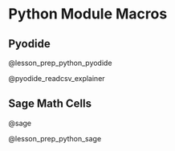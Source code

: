 <!--

author:   DART Team
email:    dart@chop.edu
version:  2.0.0
current_version_description: Added Pyodide macros and lesson prep
language: en
narrator: UK English Female
title: Python Module Macros
comment:  This is placeholder module to save macros used in other modules.

@onload: window.py_packages = ["pandas"]

@version_history 

Previous versions: 
- [1.1.0](https://liascript.github.io/course/?https://raw.githubusercontent.com/arcus/education_modules/3fba6b6cef5cb9477151c3f8c775951712867c12/_module_templates/macros_python.md): Added current_version_description and version_history metadata
- [1.0.0](https://liascript.github.io/course/?https://raw.githubusercontent.com/arcus/education_modules/e983922162e6fbf971c03dc96052f68713cc72af/_module_templates/macros_python.md#1): Initial version
@end

import: https://raw.githubusercontent.com/LiaTemplates/Pyodide/master/README.md

@lesson_prep_python_pyodide
You will have opportunities for hands-on coding as you work your way through this module using interactive python cells.
The interactive python cells are powered by [Pyodide](https://github.com/pyodide/pyodide#what-is-pyodide). For the most part, these will appear with some code already in them, and you can run that code by clicking the **Execute** button <i aria-hidden="true" class="icon icon-compile-circle lia-btn__icon"></i> below and to the left of the cell.

**Give it a try:**

```python
print(7+2)
```
@Pyodide.eval

You can also edit the code in these cells and run your own code. 
**Try changing the expression in the cell above and re-running the code.**

When you edit code in a cell, you can "undo" the edits by clicking the **step back** button <i aria-hidden="true" class="icon icon-chevron-left lia-btn__icon"></i> at the bottom right of the code cell to return the code to its original state.
**Try stepping back through the code by clicking <i aria-hidden="true" class="icon icon-chevron-left lia-btn__icon"></i>.**

Variables will remain from one cell to the next:

```python
n = 3
n
```
@Pyodide.eval

These cells will compute everything you ask them to, but will only display what you explicitly request using the `print()` command.

```python
print(n*5)
```
@Pyodide.eval

If the cell can't compute the code you entered, you will get an error message which may be helpful in determining where your code went wrong:

```python
print(m+7)
```
@Pyodide.eval

<div class = "help">
<b style="color: rgb(var(--color-highlight));">Troubleshooting help</b><br>

Variables will persist from one page to the next as you navigate this module using the arrows or table of contents. 

If you reload the webpage, however, all of the cells will reset to their original state and you may need to navigate to an earlier page to re-define some variables.

</div>

@end


@pyodide_readcsv_explainer
<div class = "behind-the-scenes">
<b style="color: rgb(var(--color-highlight));">Behind the scenes</b><br>

**Why is the code including `pd.read_csv()` not executable?**

We're running Python in the browser for this module using [pyodide](https://pyodide.org/en/stable/index.html).
For the most part, the commands we would use to run Python with pyodide are exactly the same as the commands you would use when running Python on your own computer, but the one major exception is reading in data files. 

So, we do something a little sneaky with the code here -- we run a set of pyodide-specific commands to read in the data without displaying that code on the page, and then we include a non-executable code box showing the code you would actually want to run to do this on your own computer. 

If you're curious about pyodide, you can [view this module in its raw format](https://raw.githubusercontent.com/arcus/education_modules/main/pandas_transform/pandas_transform.md) to see the extra code. 
But there's no reason to bother with this unless you're curious! 
That's why we hid that extra code in the first place. 

</div>
@end

@pip_install
```python   @Pyodide.exec
import micropip
micropip.install('@0')
```
@end

@lesson_prep_python_sage
@sage

You will have opportunities for hands-on coding as you work your way through this module using interactive python cells.
The interactive python cells are powered by [SageMathCell](https://sagecell.sagemath.org/). For the most part, these will appear with some code already in them, and you can run that code by clicking the **Run python** button. You can also edit the code in these cells and run your own code.


**Give it a try:**
<div class="python">
<lia-keep>
<script type="text/x-sage">
print(7+2)
</script>
</lia-keep>
</div>

Code will not persist from one page to the next, and you can always refresh the page to return the code (and the stored memory of the cell) to its initial state.

<div class = "help">
<b style="color: rgb(var(--color-highlight));">Troubleshooting help</b><br>

These cells will compute everything you ask them to, but will only display what you explicitly request using the `print()` command.

</div>

<div class = "help">
<b style="color: rgb(var(--color-highlight));">Troubleshooting help</b><br>

**Navigating with arrow keys**

You can navigate the pages of this course using left and right arrow keys. This means that you **cannot** use left and right arrow keys to navigate **within** a code cell.

</div>

@end


@sage
<script input="hidden">
// Make *any* div with class 'python' a Sage cell
sagecell.makeSagecell({inputLocation: 'div.python',
                       evalButtonText: 'Run python',
                       languages: ["python"],
                       hide: ['fullScreen', 'permalink'],
                       });
// Make *any* div with class 'python_run' a Sage cell
sagecell.makeSagecell({inputLocation: 'div.python_run',
                      evalButtonText: 'Run python',
                      languages: ["python"],
                      hide: ['fullScreen', 'permalink'],
                      autoeval: 'true'
                      });
// Make *any* div with class 'python_link' a Sage cell
sagecell.makeSagecell({inputLocation: 'div.python_link',
                      evalButtonText: 'Run python',
                      languages: ["python"],
                      hide: ['fullScreen', 'permalink'],
                      autoeval: 'false',
                      linked: 'true'
                      });
// Make *any* div with class 'python_data_init' a Sage cell
sagecell.makeSagecell({inputLocation: 'div.python_data_init',
                      evalButtonText: 'Run python',
                      languages: ["python"],
                      editor: 'codemirror-readonly',
                      hide: ['fullScreen', 'permalink','output','evalButton'],
                      autoeval: 'true',
                      linked: 'true',
                      linkKey: "data"
                      });       
// Make *any* div with class 'python_data' a Sage cell
sagecell.makeSagecell({inputLocation: 'div.python_data',
                      evalButtonText: 'Run python',
                      languages: ["python"],
                      hide: ['fullScreen', 'permalink'],
                      autoeval: 'false',
                      linked: 'true',
                      linkKey: "data"
                      });                

// Make *any* div with class 'r' a Sage cell
sagecell.makeSagecell({inputLocation: 'div.r',
                      evalButtonText: 'Run R',
                      languages: ["r"],
                      hide: ['fullScreen', 'permalink'],
                      });
// Make *any* div with class 'r_run' a Sage cell
sagecell.makeSagecell({inputLocation: 'div.r_run',
                      evalButtonText: 'Run R',
                      languages: ["r"],
                      hide: ['fullScreen', 'permalink'],
                      autoeval: 'true'
                      });
</script>
@end

script: https://sagecell.sagemath.org/static/embedded_sagecell.js

import: https://raw.githubusercontent.com/arcus/education_modules/main/_module_templates/macros.md
-->

# Python Module Macros
## Pyodide

@lesson_prep_python_pyodide

@pyodide_readcsv_explainer

## Sage Math Cells
@sage

@lesson_prep_python_sage
